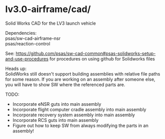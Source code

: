 lv3.0-airframe/cad/
=====================

Solid Works CAD for the LV3 launch vehicle

Dependencies:  
psas/sw-cad-airframe-nsr	
psas/reaction-control	

See:   https://github.com/psas/sw-cad-common#psas-solidworks-setup-and-use-procedures for procedures on using github for Solidworks files

Heads up:  
SolidWorks still doesn't support building assemblies with relative file paths for some reason. If you are working on an assembly after someone else, you will have to show SW where the referenced parts are. 

TODO:  
* Incorporate eNSR guts into main assembly
* Incorporate flight computer cradle assembly into main assembly
* Incorporate recovery system assembly into main assembly
* Incorporate RCS guts into main assembly
* Figure out how to keep SW from always modifying the parts in an assembly!